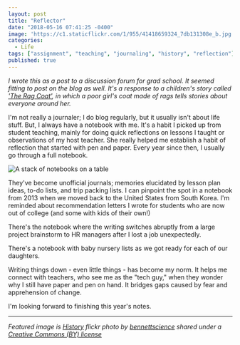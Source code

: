 ```yaml
---
layout: post
title: "Reflector"
date: "2018-05-16 07:41:25 -0400"
image: 'https://c1.staticflickr.com/1/955/41418659324_7db131308e_b.jpg'
categories:
  - Life
tags: ["assignment", "teaching", "journaling", "history", "reflection"]
published: true
---
```

_I wrote this as a post to a discussion forum for grad school. It seemed fitting to post on the blog as well. It's a response to a children's story called ['The Rag Coat'](https://www.amazon.com/Rag-Coat-Lauren-Mills/dp/0316574074), in which a poor girl's coat made of rags tells stories about everyone around her._

I'm not really a journaler; I do blog regularly, but it usually isn't about life stuff. But, I always have a notebook with me. It's a habit I picked up from student teaching, mainly for doing quick reflections on lessons I taught or observations of my host teacher. She really helped me establish a habit of reflection that started with pen and paper. Every year since then, I usually go through a full notebook.

![A stack of notebooks on a table](https://c1.staticflickr.com/1/955/41418659324_7db131308e_b.jpg)

They've become unofficial journals; memories elucidated by lesson plan ideas, to-do lists, and trip packing lists. I can pinpoint the spot in a notebook from 2013 when we moved back to the United States from South Korea. I'm reminded about recommendation letters I wrote for students who are now out of college (and some with kids of their own!)

There's the notebook where the writing switches abruptly from a large project brainstorm to HR managers after I lost a job unexpectedly.

There's a notebook with baby nursery lists as we got ready for each of our daughters.

Writing things down - even little things - has become my norm. It helps me connect with teachers, who see me as the "tech guy," when they wonder why I still have paper and pen on hand. It bridges gaps caused by fear and apprehension of change.

I'm looking forward to finishing this year's notes.

---

_Featured image is [History](https://flickr.com/photos/bennettscience/41418659324 "History") flickr photo by [bennettscience](https://flickr.com/people/bennettscience) shared under a [Creative Commons (BY) license](https://creativecommons.org/licenses/by/2.0/)_
